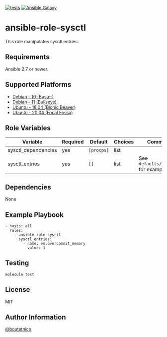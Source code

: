 [![tests](https://github.com/boutetnico/ansible-role-sysctl/workflows/Test%20ansible%20role/badge.svg)](https://github.com/boutetnico/ansible-role-sysctl/actions?query=workflow%3A%22Test+ansible+role%22)
[![Ansible Galaxy](https://img.shields.io/badge/galaxy-boutetnico.sysctl-blue.svg)](https://galaxy.ansible.com/boutetnico/sysctl)

ansible-role-sysctl
===================

This role manipulates sysctl entries.

Requirements
------------

Ansible 2.7 or newer.

Supported Platforms
-------------------

- [Debian - 10 (Buster)](https://wiki.debian.org/DebianBuster)
- [Debian - 11 (Bullseye)](https://wiki.debian.org/DebianBullseye)
- [Ubuntu - 18.04 (Bionic Beaver)](http://releases.ubuntu.com/18.04/)
- [Ubuntu - 20.04 (Focal Fossa)](http://releases.ubuntu.com/20.04/)

Role Variables
--------------

| Variable            | Required | Default     | Choices   | Comments                             |
|---------------------|----------|-------------|-----------|--------------------------------------|
| sysctl_dependencies | yes      | `[procps]`  | list      |                                      |
| sysctl_entries      | yes      | `[]`        | list      | See `defaults/main.yml` for example. |

Dependencies
------------

None

Example Playbook
----------------

    - hosts: all
      roles:
        - ansible-role-sysctl
          sysctl_entries:
            - name: vm.overcommit_memory
              value: 1

Testing
-------

    molecule test

License
-------

MIT

Author Information
------------------

[@boutetnico](https://github.com/boutetnico)
